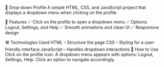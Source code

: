 📂 Drop-down Profile
A simple HTML, CSS, and JavaScript project that displays a dropdown menu when clicking on the profile.

🚀 Features
✅ Click on the profile to open a dropdown menu
✅ Options: Logout, Settings, and Help
✅ Smooth animations and clean UI
✅ Responsive design

🛠 Technologies Used
HTML – Structure the page
CSS – Styling for a user-friendly interface
JavaScript – Handles dropdown interactions
📌 How to Use
Click on the profile icon.
A dropdown menu appears with options: Logout, Settings, Help.
Click an option to navigate accordingly.
